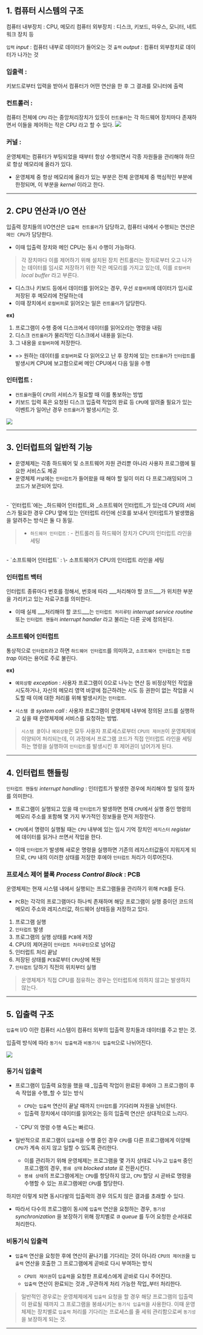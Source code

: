 ## 1. 컴퓨터 시스템의 구조
컴퓨터 내부장치 : CPU, 메모리
컴퓨터 외부장치 : 디스크, 키보드, 마우스, 모니터, 네트워크 장치 등 

`입력` _input_ : 컴퓨터 내부로 데이터가 들어오는 것
`출력` _output_ : 컴퓨터 외부창치로 데이터가 나가는 것

### 입출력 :
키보드로부터 입력을 받아서 컴퓨터가 어떤 연산을 한 후 그 결과를 모니터에 출력

### 컨트롤러 :
컴퓨터 전체에 `CPU` 라는 중앙처리장치가 있듯이 `컨트롤러`는 각 하드웨어 장치마다 존재하면서 이들을 제어하는 작은 CPU 라고 할 수 있다.
![](https://velog.velcdn.com/images/rayung999/post/0d16c2eb-c7b0-468c-904a-b932a14c06fe/image.png)

### 커널 :
운영체제는 컴퓨터가 부팅되었을 때부터 항상 수행되면서 각종 자원들을 관리해야 하므로 항상 메모리에 올라가 있다.
- 운영체제 중 항상 메모리에 올라가 있는 부분은 전체 운영체제 중 핵심적인 부분에 한정되며, 이 부분을 _kernel_ 이라고 한다.

- - -

## 2. CPU 연산과 I/O 연산
입출력 장치들의 I/O연산은 `입출력 컨트롤러`가 담당하고, 
컴퓨터 내에서 수행되는 연산은 `메인 CPU`가 담당한다.
- 이때 입출력 장치와 메인 CPU는 동시 수행이 가능하다. 

> 각 장치마다 이를 제어하기 위해 설치된 장치 컨트롤러는 장치로부터 오고 나가는 데이터를 임시로 저장하기 위한 작은 메모리를 가지고 있는데, 
이를 `로컬버퍼` _local buffer_ 라고 부른다.

- 디스크나 키보드 등에서 데이터를 읽어오는 경우, 우선 `로컬버퍼`에 데이터가 임시로 저장된 후 메모리에 전달하는데
- 이때 장치에서 `로컬버퍼`로 읽어오는 일은 `컨트롤러`가 담당한다.

__ex)__
1. 프로그램이 수행 중에 디스크에서 데이터를 읽어오라는 명령을 내림
2. 디스크 `컨트롤러`가 물리적인 디스크에서 내용을 읽는다.
3. 그 내용을 `로컬버퍼`에 저장한다. 
- => 원하는 데이터를 `로컬버퍼`로 다 읽어오고 난 후 장치에 있는 `컨트롤러`가 `인터럽트`를 발생시켜 CPU에 보고함으로써 메인 CPU에서 다음 일을 수행

### 인터럽트 : 
- `컨트롤러`들이 `CPU`의 서비스가 필요할 때 이를 통보하는 방법
- 키보드 입력 혹은 요청된 디스크 입출력 작업의 완료 등 `CPU`에 알려줄 필요가 있는 이벤트가 일어난 경우 `컨트롤러`가 발생시키는 것.

![](https://velog.velcdn.com/images/rayung999/post/13dc570f-3dbb-4c80-8dec-74ce96b6f6b2/image.png)

- - -

## 3. 인터럽트의 일반적 기능
 - 운영체제는 각종 하드웨어 및 소프트웨어 자원 관리뿐 아니라 사용자 프로그램에 필요한 서비스도 제공
 - 운영체제 `커널`에는 `인터럽트`가 들어왔을 때 해야 할 일이 미리 다 프로그래밍되어 그 코드가 보관되어 있다.
 <br> 
- `인터럽트`에는 _하드웨어 인터럽트_와 _소프트웨어 인터럽트_가 있는데
CPU의 서비스가 필요한 경우 CPU 옆에 있는 인터럽트 라인에 신호를 보내서 인터럽트가 발생했음을 알려주는 방식은 둘 다 동일.

>- `하드웨어 인터럽트` :
\- 컨트롤러 등 하드웨어 장치가 CPU의 인터럽트 라인을 세팅
<br> 
- `소프트웨어 인터럽트` : 
\- 소프트웨어가 CPU의 인터럽트 라인을 세팅

### 인터럽트 백터
인터럽트 종류마다 번호를 정해서, 번호에 따라 ___처리해야 할 코드___가 위치한 부분을 가리키고 있는 자료구조를 의미한다.
- 이때 실제 ___처리해야 할 코드___는
`인터럽트 처리루틴` _interrupt service routine_ 또는
`인터럽트 핸들러` _interrupt handler_ 라고 불리는 다른 곳에 정의된다.

### 소프트웨어 인터럽트
통상적으로 `인터럽트`라고 하면 `하드웨어 인터럽트`를 의미하고,
`소프트웨어 인터럽트`는 `트랩` _trap_ 이라는 용어로 주로 불린다.

__ex)__
- `예외상황` _exception_ : 
사용자 프로그램이 0으로 나누는 연산 등 비정상적인 작업을 시도하거나,
자신의 메모리 영역 바깥에 접근하려는 시도 등 권한이 없는 작업을 시도할 때
이에 대한 처리를 위해 발생시키는 `인터럽트`.

- `시스템 콜` _system call_ : 
사용자 프로그램이 운영체제 내부에 정의된 코드를 실행하고 싶을 때 
운영체제에 서비스를 요청하는 방법.


> `시스템 콜`이나 `예외상황`은 모두 
사용자 프로세스로부터 `CPU의 제어권`이 운영체제에 이양되어 처리되는데, 
이 과정에서 프로그램 코드가 직접 인터럽트 라인을 세팅하는 명령을 실행하여 
`인터럽트`를 발생시킨 후 제어권이 넘어가게 된다.

- - -

## 4. 인터럽트 핸들링
`인터럽트 핸들링` _interrupt handling_ : 
인터럽트가 발생한 경우에 처리해야 할 일의 절차를 의미한다.

- 프로그램이 실행되고 있을 때 `인터럽트`가 발생하면 
현재 `CPU`에서 실행 중인 명령의 메모리 주소를 포함해 몇 가지 부가적인 정보들을
먼저 저장한다.

- `CPU`에서 명령이 실행될 때는 `CPU` 내부에 있는 임시 기억 장치인 `레지스터` _register_ 에 데이터를 읽거나 쓰면서 작업을 한다.
- 이때 `인터럽트`가 발생해 새로운 명령을 실행하면 기존의 레지스터값들이 지워지게 되므로,
 `CPU` 내의 이러한 상태를 저장한 후에야 `인터럽트` 처리가 이루어진다.
 
### 프로세스 제어 블록 _Process Control Block_ : PCB
운영체제는 현재 시스템 내에서 실행되는 프로그램들을 관리하기 위해 `PCB`를 둔다.
- `PC`B는 각각의 프로그램마다 하나씩 존재하며 해당 프로그램이 실행 중이던 코드의 메모리 주소와 레지스터값, 하드웨어 상태등을 저장하고 있다.

1. 프로그램 실행
2. `인터럽트` 발생
3. 프로그램의 실행 상태를 `PCB`에 저장
4. CPU의 제어권이 `인터럽트 처리루틴`으로 넘어감
5. 인터럽트 처리 끝남 
6. 저장된 상태를 `PCB`로부터 `CPU`상에 복원
7. `인터럽트` 당하기 직전의 위치부터 실행

> 운영체제가 직접 CPU를 점유하는 경우는 인터럽트에 의하지 않고는 발생하지 않는다.

- - -

## 5. 입출력 구조
`입출력` I/O 이란 컴퓨터 시스템이 컴퓨터 외부의 입출력 장치들과 데이터를 주고 받는 것.

입출력 방식에 따라 `동기식 입출력`과 `비동기식 입출력`으로 나뉘어진다.

![](https://velog.velcdn.com/images/rayung999/post/7103b006-3909-4cf9-a1df-b55e06151ca6/image.png)


### 동기식 입출력
- 프로그램이 입출력 요청을 했을 때 _입출력 작업이 완료된 후에야 그 프로그램이 후속 작업을 수행_할 수 있는 방식
    - `CPU`는 `입출력` 연산이 끝날 때까지 `인터럽트`를 기다리며 자원을 낭비한다.
    - 입출력 장치에서 데이터를 읽어오는 등의 입출력 연산은 상대적으로 느리다.
    <br> 
    - `CPU`의 명령 수행 속도는 빠르다.
    <br>
- 일반적으로 프로그램이 `입출력`을 수행 중인 경우 `CPU`를 다른 프로그램에게 이양해 `CPU`가 계속 쉬지 않고 일할 수 있도록 관리한다.
	
    - 이를 관리하기 위해 운영체제는 프로그램을 몇 가지 상태로 나누고 `입출력` 중인 프로그램의 경우,
    `봉쇄 상태` _blocked state_ 로 전환시킨다.
    - `봉쇄 상태`의 프로그램에게는 `CPU`를 항당하지 않고, `CPU` 할당 시 곧바로 명령을 수행할 수 있는 프로그램에만 `CPU`를 할당한다.
    
하지만 이렇게 되면 동시다발의 입출력의 경우 의도치 않은 결과를 초래할 수 있다.
- 따라서 다수의 프로그램이 동시에 `입출력` 연산을 요청하는 경우,
`동기성` _synchronization_ 을 보장하기 위해 장치별로 `큐`  _queue_ 를 두어 요청한 순서대로 처리한다.

### 비동기식 입출력
- `입출력` 연산을 요청한 후에 연산이 끝나기를 기다리는 것이 아니라 `CPU의 제어권`을 `입출력` 연산을 호출한 그 프로그램에게 곧바로 다시 부여하는 방식

	
    - `CPU의 제어권`이 `입출력`을 요청한 프로세스에게 곧바로 다시 주어진다.
    - `입출력` 연산이 완료되는 것과 _무관하게 처리 가능한 작업_부터 처리한다.
  
> 일반적인 경우로는 운영체제에게 `입출력` 요청을 할 경우 해당 프로그램의 입출력이 완료될 때까지 그 프로그램을 봉쇄시키는 `동기식 입출력`을 사용한다. 
이때 운영체제는 장치별로 `입출력` 처리를 기다리는 프로세스를 줄 세워 관리함으로써 `동기성`을 보장하게 되는 것.

- - -